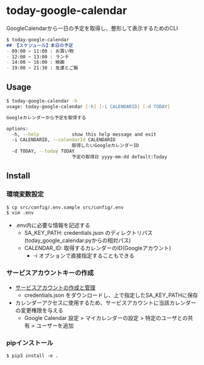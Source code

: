 # today-google-calendar
GoogleCalendarから一日の予定を取得し、整形して表示するためのCLI

```md
$ today-google-calendar
## 【スケジュール】本日の予定
- 09:00 ~ 11:00 : お買い物
- 12:00 ~ 13:00 : ランチ
- 14:00 ~ 16:00 : 映画
- 19:00 ~ 21:30 : 友達とご飯
```

## Usage
```zsh
$ today-google-calendar -h
usage: today-google-calendar [-h] [-i CALENDARID] [-d TODAY]

Googleカレンダーから予定を取得する

options:
  -h, --help            show this help message and exit
  -i CALENDARID, --calendarId CALENDARID
                        取得したいGoogleカレンダーID
  -d TODAY, --today TODAY
                        予定の取得日 yyyy-mm-dd default:Today
```

## Install
### 環境変数設定
```zsh
$ cp src/config/.env.sample src/config/.env
$ vim .env
```
* .env内に必要な情報を記述する
  * SA_KEY_PATH: credentials.json のディレクトリパス(today_google_calendar.pyからの相対パス)
  * CALENDAR_ID: 取得するカレンダーのID(Googleアカウント)
    * -i オプションで直接指定することもできる

### サービスアカウントキーの作成
* [サービスアカウントの作成と管理](https://cloud.google.com/iam/docs/creating-managing-service-accounts?hl=ja#creating_a_service_account)
  * credentials.json をダウンロードし、上で指定したSA_KEY_PATHに保存
* カレンダーアクセスに使用するため、サービスアカウントに当該カレンダーの変更権限を与える
  * Google Calendar 設定 > マイカレンダーの設定 > 特定のユーザとの共有 > ユーザーを追加

### pipインストール
```
$ pip3 install -e .
```
